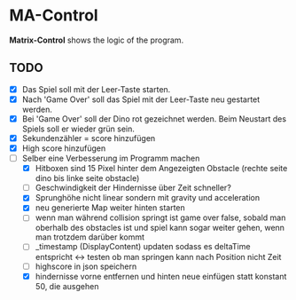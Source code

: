 ﻿# MA-Control

**Matrix-Control** shows the logic of the program.
## TODO
- [x] Das Spiel soll mit der Leer-Taste starten.
- [x] Nach 'Game Over' soll das Spiel mit der Leer-Taste neu gestartet werden.
- [x] Bei 'Game Over' soll der Dino rot gezeichnet werden. Beim Neustart des Spiels soll er wieder grün sein.
- [x] Sekundenzähler = score hinzufügen
- [x] High score hinzufügen
- [ ] Selber eine Verbesserung im Programm machen
	- [x] Hitboxen sind 15 Pixel hinter dem Angezeigten Obstacle (rechte seite dino bis linke seite obstacle)
	- [ ] Geschwindigkeit der Hindernisse über Zeit schneller?
	- [X] Sprunghöhe nicht linear sondern mit gravity und acceleration
	- [x] neu generierte Map weiter hinten starten
	- [ ] wenn man während collision springt ist game over false, sobald man oberhalb des obstacles ist 
		  und spiel kann sogar weiter gehen, wenn man trotzdem darüber kommt
	- [ ] _timestamp (DisplayContent) updaten sodass es deltaTime entspricht 
		<-> testen ob man springen kann nach Position nicht Zeit
	- [ ] highscore in json speichern
	- [x] hindernisse vorne entfernen und hinten neue einfügen statt konstant 50, die ausgehen